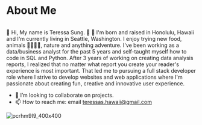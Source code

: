 # About Me

######
👋 Hi, My name is Teressa Sung. 
🌈 🌺 I'm born and raised in Honolulu, Hawaii and I'm currently living in Seattle, Washington.
I enjoy trying new food, animals 🐻🦉🦋🐶, nature and anything adventure.
I've been working as a data/business analyst for the past 5 years and self-taught myself how to code in SQL and Python. After 3 years of working on creating data analysis reports, I realized that no matter what report you create your reader's experience is most important. That led me to pursuing a full stack developer role where I strive to develop websites and web applications where I'm passionate about creating fun, creative and innovative user experience. 

- 💞️ I’m looking to collaborate on projects.
- 📫 How to reach me: email teressas.hawaii@gmail.com

<!---
teressas/teressas is a ✨ special ✨ repository because its `README.md` (this file) appears on your GitHub profile.
You can click the Preview link to take a look at your changes.
--->
![pcrhm9I9_400x400](https://user-images.githubusercontent.com/91032459/153338126-9fd20818-fe24-4a9a-93a7-44b178e2e44a.jpg)
